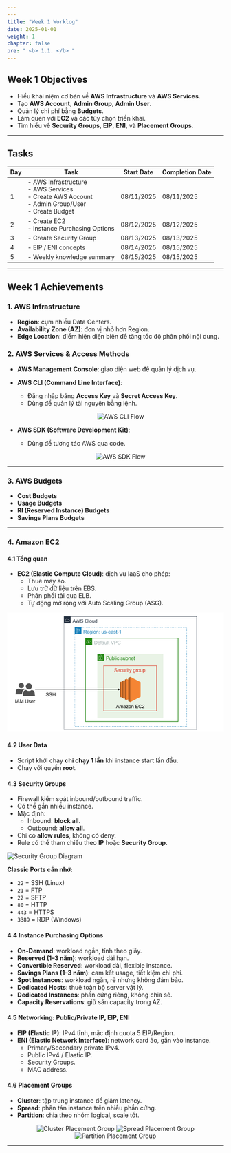```yaml
---
---
title: "Week 1 Worklog"
date: 2025-01-01
weight: 1
chapter: false
pre: " <b> 1.1. </b> "
---
```


## Week 1 Objectives

- Hiểu khái niệm cơ bản về **AWS Infrastructure** và **AWS Services**.  
- Tạo **AWS Account**, **Admin Group**, **Admin User**.  
- Quản lý chi phí bằng **Budgets**.  
- Làm quen với **EC2** và các tùy chọn triển khai.  
- Tìm hiểu về **Security Groups**, **EIP**, **ENI**, và **Placement Groups**.  

---

## Tasks

| Day | Task                                                                                  | Start Date | Completion Date |
| --- | ------------------------------------------------------------------------------------- | ---------- | --------------- |
| 1   | - AWS Infrastructure<br>- AWS Services<br>- Create AWS Account<br>- Admin Group/User<br>- Create Budget | 08/11/2025 | 08/11/2025      |
| 2   | - Create EC2<br>- Instance Purchasing Options                                         | 08/12/2025 | 08/12/2025      |
| 3   | - Create Security Group                                                               | 08/13/2025 | 08/13/2025      |
| 4   | - EIP / ENI concepts                                                                  | 08/14/2025 | 08/15/2025      |
| 5   | - Weekly knowledge summary                                                            | 08/15/2025 | 08/15/2025      |

---

## Week 1 Achievements

### 1. AWS Infrastructure

- **Region**: cụm nhiều Data Centers.  
- **Availability Zone (AZ)**: đơn vị nhỏ hơn Region.  
- **Edge Location**: điểm hiện diện biên để tăng tốc độ phân phối nội dung.  

### 2. AWS Services & Access Methods

- **AWS Management Console**: giao diện web để quản lý dịch vụ.  
- **AWS CLI (Command Line Interface)**:  
  - Đăng nhập bằng **Access Key** và **Secret Access Key**.  
  - Dùng để quản lý tài nguyên bằng lệnh.  
  <p align="center">
    <img src="/images/CLI.png" alt="AWS CLI Flow" width="400"/>
  </p>

- **AWS SDK (Software Development Kit)**:  
  - Dùng để tương tác AWS qua code.  
  <p align="center">
    <img src="/images/SDK.png" alt="AWS SDK Flow" width="400"/>
  </p>

---

### 3. AWS Budgets

- **Cost Budgets**  
- **Usage Budgets**  
- **RI (Reserved Instance) Budgets**  
- **Savings Plans Budgets**  

---

### 4. Amazon EC2

#### 4.1 Tổng quan
- **EC2 (Elastic Compute Cloud)**: dịch vụ IaaS cho phép:  
  - Thuê máy ảo.  
  - Lưu trữ dữ liệu trên EBS.  
  - Phân phối tải qua ELB.  
  - Tự động mở rộng với Auto Scaling Group (ASG).  

![EC2 Architecture](/images/EC2.png)

#### 4.2 User Data
- Script khởi chạy **chỉ chạy 1 lần** khi instance start lần đầu.  
- Chạy với quyền **root**.  

#### 4.3 Security Groups
- Firewall kiểm soát inbound/outbound traffic.  
- Có thể gắn nhiều instance.  
- Mặc định:
  - Inbound: **block all**.  
  - Outbound: **allow all**.  
- Chỉ có **allow rules**, không có deny.  
- Rule có thể tham chiếu theo **IP** hoặc **Security Group**.  

![Security Group Diagram](/images/SG.png)

**Classic Ports cần nhớ:**
- `22` = SSH (Linux)  
- `21` = FTP  
- `22` = SFTP  
- `80` = HTTP  
- `443` = HTTPS  
- `3389` = RDP (Windows)  

#### 4.4 Instance Purchasing Options
- **On-Demand**: workload ngắn, tính theo giây.  
- **Reserved (1–3 năm)**: workload dài hạn.  
- **Convertible Reserved**: workload dài, flexible instance.  
- **Savings Plans (1–3 năm)**: cam kết usage, tiết kiệm chi phí.  
- **Spot Instances**: workload ngắn, rẻ nhưng không đảm bảo.  
- **Dedicated Hosts**: thuê toàn bộ server vật lý.  
- **Dedicated Instances**: phần cứng riêng, không chia sẻ.  
- **Capacity Reservations**: giữ sẵn capacity trong AZ.  

#### 4.5 Networking: Public/Private IP, EIP, ENI
- **EIP (Elastic IP)**: IPv4 tĩnh, mặc định quota 5 EIP/Region.  
- **ENI (Elastic Network Interface)**: network card ảo, gắn vào instance.  
  - Primary/Secondary private IPv4.  
  - Public IPv4 / Elastic IP.  
  - Security Groups.  
  - MAC address.  

#### 4.6 Placement Groups
- **Cluster**: tập trung instance để giảm latency.  
- **Spread**: phân tán instance trên nhiều phần cứng.  
- **Partition**: chia theo nhóm logical, scale tốt.  

<p align="center">
  <img src="/images/cluster.png" alt="Cluster Placement Group" width="250"/>
  <img src="/images/spread.png" alt="Spread Placement Group" width="250"/>
  <img src="/images/partition.png" alt="Partition Placement Group" width="250"/>
</p>


---
